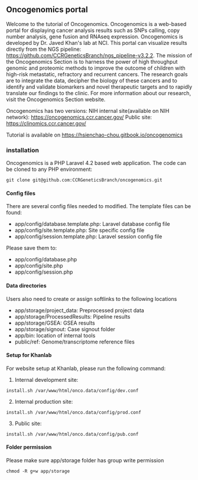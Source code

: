## Oncogenomics portal

Welcome to the tutorial of Oncogenomics. Oncogenomics is a web-based portal for displaying cancer analysis results such as SNPs calling, copy number analysis, gene fusion and RNAseq expression. Oncogenomics is developed by Dr. Javed Khan's lab at NCI. This portal can visualize results directly from the NGS pipeline: https://github.com/CCRGeneticsBranch/ngs_pipeline-v3.2.2. 
The mission of the Oncogenomics Section is to harness the power of high throughput genomic and proteomic methods to improve the outcome of children with high-risk metastatic, refractory and recurrent cancers. The research goals are to integrate the data, decipher the biology of these cancers and to identify and validate biomarkers and novel therapeutic targets and to rapidly translate our findings to the clinic. For more information about our research, visit the Oncogenomics Section website.

Oncogenomics has two versions: NIH internal site(available on NIH network): https://oncogenomics.ccr.cancer.gov/ Public site: https://clinomics.ccr.cancer.gov/

Tutorial is available on https://hsienchao-chou.gitbook.io/oncogenomics

### installation

Oncogenomics is a PHP Laravel 4.2 based web application. The code can be cloned to any PHP environment:
```
git clone git@github.com:CCRGeneticsBranch/oncogenomics.git
```

#### Config files

There are several config files needed to modified. The template files can be found:

- app/config/database.template.php: Laravel database config file
- app/config/site.template.php: Site specific config file
- app/config/session.template.php: Laravel session config file

Please save them to:

- app/config/database.php
- app/config/site.php
- app/config/session.php

#### Data directories

Users also need to create or assign softlinks to the following locations

- app/storage/project_data: Preprocessed project data
- app/storage/ProcessedResults: Pipeline results
- app/storage/GSEA: GSEA results
- app/storage/signout: Case signout folder
- app/bin: location of internal tools
- public/ref: Genome/transcriptome reference files

#### Setup for Khanlab

For website setup at Khanlab, please run the following command:

1. Internal development site:
```
install.sh /var/www/html/onco.data/config/dev.conf
```

2. Internal production site:
```
install.sh /var/www/html/onco.data/config/prod.conf
```

3. Public site:
```
install.sh /var/www/html/onco.data/config/pub.conf
```

#### Folder permission

Please make sure app/storage folder has group write permission
```
chmod -R g+w app/storage
```

